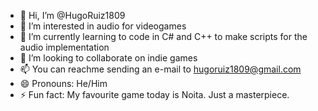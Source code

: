- 👋 Hi, I’m @HugoRuiz1809
- 👀 I’m interested in audio for videogames
- 🌱 I’m currently learning to code in C# and C++ to make scripts for the audio implementation
- 💞️ I’m looking to collaborate on indie games
- 📫 You can reachme sending an e-mail to hugoruiz1809@gmail.com
- 😄 Pronouns: He/Him
- ⚡ Fun fact: My favourite game today is Noita. Just a masterpiece.

<!---
HugoRuiz1809/HugoRuiz1809 is a ✨ special ✨ repository because its `README.md` (this file) appears on your GitHub profile.
You can click the Preview link to take a look at your changes.
--->
